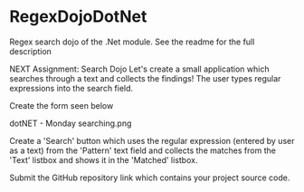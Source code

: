 # RegexDojoDotNet
Regex search dojo of the .Net module. See the readme for the full description

NEXT 
Assignment: Search Dojo
Let's create a small application which searches through a text and collects the findings! The user types regular expressions into the search field.

Create the form seen below

dotNET - Monday searching.png

Create a 'Search' button which uses the regular expression (entered by user as a text) from the 'Pattern' text field and collects the matches from the 'Text' listbox and shows it in the 'Matched' listbox.

Submit the GitHub repository link which contains your project source code.
